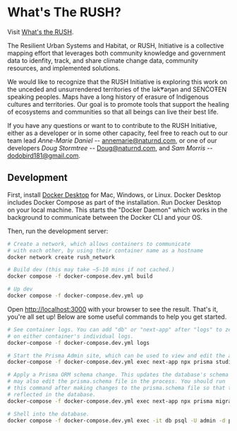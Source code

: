 # What's The RUSH?
Visit [What's the RUSH](https://whatstherush.ca).

The Resilient Urban Systems and Habitat, or RUSH, Initiative is a collective mapping effort that leverages both community knowledge and government data to idenfity, track, and share climate change data, community resources, and implemented solutions.

We would like to recognize that the RUSH Initiative is exploring this work on the unceded and unsurrendered territories of the lək̓ʷəŋən and SENĆOŦEN speaking peoples. Maps have a long history of erasure of Indigenous cultures and territories. Our goal is to promote tools that support the healing of ecosystems and communities so that all beings can live their best life.

If you have any questions or want to to contribute to the RUSH Initiative, either as a developer or in some other capacity, feel free to reach out to our team lead _Anne-Marie Daniel_ -- annemarie@naturnd.com, or one of our developers _Doug Stormtree_ -- Doug@naturnd.com, and _Sam Morris_ -- dodobird181@gmail.com.

## Development
First, install [Docker Desktop](https://docs.docker.com/get-docker) for Mac, Windows, or Linux. Docker Desktop includes Docker Compose as part of the installation. Run Docker Desktop on your local machine. This starts the "Docker Daemon" which works in the background to communicate between the Docker CLI and your OS.

Then, run the development server:
```bash
# Create a network, which allows containers to communicate
# with each other, by using their container name as a hostname
docker network create rush_network

# Build dev (this may take ~5-10 mins if not cached.)
docker compose -f docker-compose.dev.yml build

# Up dev
docker compose -f docker-compose.dev.yml up
```
Open [http://localhost:3000](http://localhost:3000) with your browser to see the result. That's it, you're all set up! Below are some useful commands to help you get started.
```bash
# See container logs. You can add "db" or "next-app" after "logs" to zero-in
# on either container's individual logs.
docker-compose -f docker-compose.dev.yml logs

# Start the Prisma Admin site, which can be used to view and edit the app's data.
docker-compose -f docker-compose.dev.yml exec next-app npx prisma studio

# Apply a Prisma ORM schema change. This updates the database's schema and
# may also edit the prisma.schema file in the process. You should run
# this command after making changes to the prisma.schema file so that they are
# reflected in the database.
docker-compose -f docker-compose.dev.yml exec next-app npx prisma migrate dev

# Shell into the database.
docker compose -f docker-compose.dev.yml exec -it db psql -U admin -d postgres
```



